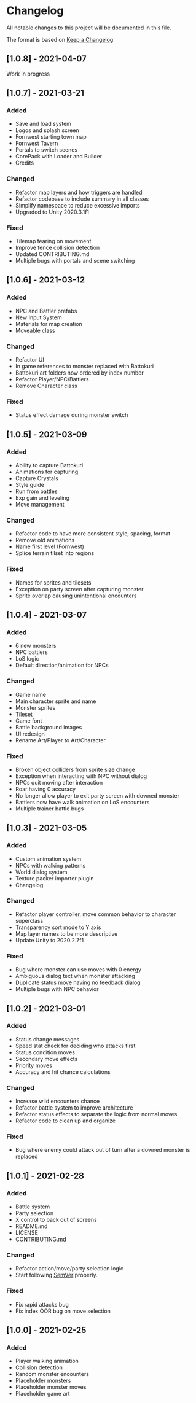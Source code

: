 # Changelog
All notable changes to this project will be documented in this file.

The format is based on [Keep a Changelog](https://keepachangelog.com/en/1.0.0/)

## [1.0.8] - 2021-04-07
Work in progress

## [1.0.7] - 2021-03-21
### Added
- Save and load system
- Logos and splash screen
- Fornwest starting town map
- Fornwest Tavern
- Portals to switch scenes
- CorePack with Loader and Builder
- Credits

### Changed
- Refactor map layers and how triggers are handled
- Refactor codebase to include summary in all classes
- Simplify namespace to reduce excessive imports
- Upgraded to Unity 2020.3.1f1

### Fixed
- Tilemap tearing on movement
- Improve fence collision detection
- Updated CONTRIBUTING.md
- Multiple bugs with portals and scene switching

## [1.0.6] - 2021-03-12
### Added
- NPC and Battler prefabs
- New Input System
- Materials for map creation
- Moveable class

### Changed
- Refactor UI
- In game references to monster replaced with Battokuri
- Battokuri art folders now ordered by index number
- Refactor Player/NPC/Battlers
- Remove Character class

### Fixed
- Status effect damage during monster switch

## [1.0.5] - 2021-03-09
### Added
- Ability to capture Battokuri
- Animations for capturing
- Capture Crystals
- Style guide
- Run from battles
- Exp gain and leveling
- Move management

### Changed
- Refactor code to have more consistent style, spacing, format
- Remove old animations
- Name first level (Fornwest)
- Splice terrain tilset into regions

### Fixed
- Names for sprites and tilesets
- Exception on party screen after capturing monster
- Sprite overlap causing unintentional encounters

## [1.0.4] - 2021-03-07
### Added
- 6 new monsters
- NPC battlers
- LoS logic
- Default direction/animation for NPCs

### Changed
- Game name
- Main character sprite and name
- Monster sprites
- Tileset
- Game font
- Battle background images
- UI redesign
- Rename Art/Player to Art/Character

### Fixed
- Broken object colliders from sprite size change
- Exception when interacting with NPC without dialog
- NPCs quit moving after interaction
- Roar having 0 accuracy
- No longer allow player to exit party screen with downed monster
- Battlers now have walk animation on LoS encounters
- Multiple trainer battle bugs


## [1.0.3] - 2021-03-05
### Added
- Custom animation system
- NPCs with walking patterns
- World dialog system
- Texture packer importer plugin
- Changelog

### Changed
- Refactor player controller, move common behavior to character superclass
- Transparency sort mode to Y axis
- Map layer names to be more descriptive
- Update Unity to 2020.2.7f1

### Fixed
- Bug where monster can use moves with 0 energy
- Ambiguous dialog text when monster attacking
- Duplicate status move having no feedback dialog
- Multiple bugs with NPC behavior

## [1.0.2] - 2021-03-01
### Added
- Status change messages
- Speed stat check for deciding who attacks first
- Status condition moves
- Secondary move effects
- Priority moves
- Accuracy and hit chance calculations

### Changed
- Increase wild encounters chance
- Refactor battle system to improve architecture
- Refactor status effects to separate the logic from normal moves
- Refactor code to clean up and organize

### Fixed
- Bug where enemy could attack out of turn after a downed monster is replaced

## [1.0.1] - 2021-02-28
### Added
- Battle system
- Party selection
- X control to back out of screens
- README.md
- LICENSE
- CONTRIBUTING.md

### Changed
- Refactor action/move/party selection logic
- Start following [SemVer](https://semver.org) properly.

### Fixed
- Fix rapid attacks bug
- Fix index OOR bug on move selection

## [1.0.0] - 2021-02-25
### Added
- Player walking animation
- Collision detection
- Random monster encounters
- Placeholder monsters
- Placeholder monster moves
- Placeholder game art
